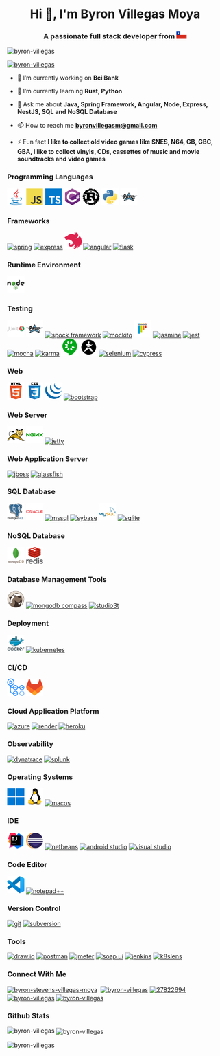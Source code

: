 <h1 align="center">Hi 👋, I'm Byron Villegas Moya</h1>
<h3 align="center">A passionate full stack developer from <img src="https://raw.githubusercontent.com/lipis/flag-icons/refs/heads/main/flags/4x3/cl.svg" width="24" height="18" alt="Chile" title="Chile" style="text-align: center;" /> </h3>

<p align="left"> <img src="https://komarev.com/ghpvc/?username=byron-villegas&label=Profile%20views&color=0e75b6&style=flat" alt="byron-villegas" /> </p>

<p align="left"> <a href="https://github.com/ryo-ma/github-profile-trophy"><img src="https://github-profile-trophy.vercel.app/?username=byron-villegas" alt="byron-villegas" /></a> </p>

- 🔭 I’m currently working on **Bci Bank**

- 🌱 I’m currently learning **Rust, Python**

- 💬 Ask me about **Java, Spring Framework, Angular, Node, Express, NestJS, SQL and NoSQL Database**

- 📫 How to reach me **byronvillegasm@gmail.com**

- ⚡ Fun fact **I like to collect old video games like SNES, N64, GB, GBC, GBA, I like to collect vinyls, CDs, cassettes of music and movie soundtracks and video games**

<h3 align="left">Programming Languages</h3>
<a href="https://www.java.com" target="_blank" rel="noreferrer"><img src="https://raw.githubusercontent.com/devicons/devicon/master/icons/java/java-original.svg" alt="java" width="40" height="40"/></a> 
<a href="https://developer.mozilla.org/en-US/docs/Web/JavaScript" target="_blank" rel="noreferrer"><img src="https://raw.githubusercontent.com/devicons/devicon/master/icons/javascript/javascript-original.svg" alt="javascript" width="40" height="40"/></a> 
<a href="https://www.typescriptlang.org/" target="_blank" rel="noreferrer"><img src="https://raw.githubusercontent.com/devicons/devicon/master/icons/typescript/typescript-original.svg" alt="typescript" width="40" height="40"/></a> 
<a href="https://raw.githubusercontent.com/devicons/devicon/refs/heads/master/icons/csharp/csharp-original.svg" target="_blank" rel="noreferrer"><img src="https://raw.githubusercontent.com/devicons/devicon/refs/heads/master/icons/csharp/csharp-original.svg" alt="c#" width="40" height="40"/></a> 
<a href="https://www.rust-lang.org" target="_blank" rel="noreferrer"><img src="https://raw.githubusercontent.com/devicons/devicon/refs/heads/master/icons/rust/rust-original.svg" alt="rust" width="40" height="40"/></a> 
<a href="https://www.python.org" target="_blank" rel="noreferrer"><img src="https://raw.githubusercontent.com/devicons/devicon/master/icons/python/python-original.svg" alt="python" width="40" height="40"/></a> 
<a href="https://groovy-lang.org/" target="_blank" rel="noreferrer"><img src="https://github.com/devicons/devicon/blob/master/icons/groovy/groovy-original.svg" alt="groovy" width="40" height="40"/></a> 

<h3 align="left">Frameworks</h3>
<a href="https://spring.io/" target="_blank" rel="noreferrer"><img src="https://www.vectorlogo.zone/logos/springio/springio-icon.svg" alt="spring" width="40" height="40"/></a> 
<a href="https://expressjs.com" target="_blank" rel="noreferrer"><img src="https://expressjs.com/images/favicon.png" alt="express" width="40" height="40"/></a> 
<a href="https://nestjs.com/" target="_blank" rel="noreferrer"><img src="https://raw.githubusercontent.com/devicons/devicon/refs/heads/master/icons/nestjs/nestjs-original.svg" alt="nestjs" width="40" height="40"/></a> 
<a href="https://angular.io" target="_blank" rel="noreferrer"><img src="https://angular.io/assets/images/logos/angular/angular.svg" alt="angular" width="40" height="40"/></a> 
<a href="https://flask.palletsprojects.com/" target="_blank" rel="noreferrer"><img src="https://flask.palletsprojects.com/en/3.0.x/_images/flask-horizontal.png" alt="flask" width="110" height="40"/></a> 

<h3 align="left">Runtime Environment</h3>
<a href="https://nodejs.org" target="_blank" rel="noreferrer"><img src="https://raw.githubusercontent.com/devicons/devicon/master/icons/nodejs/nodejs-original-wordmark.svg" alt="nodejs" width="40" height="40"/></a>

<h3 align="left">Testing</h3>
<a href="https://junit.org/junit5/" target="_blank" rel="noreferrer"><img src="https://github.com/devicons/devicon/blob/master/icons/junit/junit-original-wordmark.svg" alt="junit" width="40" height="40"/></a> 
<a href="https://groovy-lang.org/" target="_blank" rel="noreferrer"><img src="https://github.com/devicons/devicon/blob/master/icons/groovy/groovy-original.svg" alt="groovy" width="40" height="40"/></a> 
<a href="https://spockframework.org/" target="_blank" rel="noreferrer"><img src="https://repository-images.githubusercontent.com/1161862/2dbfeaf3-633a-4cf6-bb8a-b0538c52767d" alt="spock framework" width="80" height="40"/></a> 
<a href="https://site.mockito.org/" target="_blank" rel="noreferrer"><img src="https://raw.githubusercontent.com/mockito/mockito.github.io/master/img/logo%402x.png" alt="mockito" width="65" height="40"/></a> 
<a href="https://docs.pytest.org/en/stable/" target="_blank" rel="noreferrer"><img src="https://raw.githubusercontent.com/devicons/devicon/refs/heads/master/icons/pytest/pytest-original.svg" alt="pytest" width="40" height="40"/></a> 
<a href="https://jasmine.github.io/" target="_blank" rel="noreferrer"><img src="https://www.vectorlogo.zone/logos/jasmine/jasmine-icon.svg" alt="jasmine" width="40" height="40"/></a> 
<a href="https://jestjs.io" target="_blank" rel="noreferrer"><img src="https://www.vectorlogo.zone/logos/jestjsio/jestjsio-icon.svg" alt="jest" width="40" height="40"/></a> 
<a href="https://mochajs.org" target="_blank" rel="noreferrer"><img src="https://www.vectorlogo.zone/logos/mochajs/mochajs-icon.svg" alt="mocha" width="40" height="40"/></a> 
<a href="https://karma-runner.github.io/latest/index.html" target="_blank" rel="noreferrer"><img src="https://raw.githubusercontent.com/detain/svg-logos/780f25886640cef088af994181646db2f6b1a3f8/svg/karma.svg" alt="karma" width="40" height="40"/></a> 
<a href="https://cucumber.io/" target="_blank" rel="noreferrer"><img src="https://raw.githubusercontent.com/devicons/devicon/refs/heads/master/icons/cucumber/cucumber-plain.svg" alt="cucumber" width="40" height="40"/></a> 
<a href="https://karatelabs.github.io/karate/" target="_blank" rel="noreferrer"><img src="https://raw.githubusercontent.com/devicons/devicon/refs/heads/master/icons/karatelabs/karatelabs-original.svg" alt="karate" width="40" height="40"/></a> 
<a href="https://www.selenium.dev" target="_blank" rel="noreferrer"><img src="https://raw.githubusercontent.com/detain/svg-logos/780f25886640cef088af994181646db2f6b1a3f8/svg/selenium-logo.svg" alt="selenium" width="40" height="40"/></a> 
<a href="https://www.cypress.io" target="_blank" rel="noreferrer"><img src="https://raw.githubusercontent.com/simple-icons/simple-icons/6e46ec1fc23b60c8fd0d2f2ff46db82e16dbd75f/icons/cypress.svg" alt="cypress" width="40" height="40"/></a>

<h3 align="left">Web</h3>
<a href="https://www.w3.org/html/" target="_blank" rel="noreferrer"><img src="https://raw.githubusercontent.com/devicons/devicon/master/icons/html5/html5-original-wordmark.svg" alt="html5" width="40" height="40"/></a> 
<a href="https://www.w3schools.com/css/" target="_blank" rel="noreferrer"><img src="https://raw.githubusercontent.com/devicons/devicon/master/icons/css3/css3-original-wordmark.svg" alt="css3" width="40" height="40"/></a> 
<a href="https://jquery.com/" target="_blank" rel="noreferrer"><img src="https://raw.githubusercontent.com/devicons/devicon/refs/heads/master/icons/jquery/jquery-original.svg" alt="jquery" width="40" height="40"/></a>
<a href="https://getbootstrap.com" target="_blank" rel="noreferrer"><img src="https://getbootstrap.com/docs/5.3/assets/img/favicons/favicon-32x32.png" alt="bootstrap" width="40" height="40"/></a>

<h3 align="left">Web Server</h3>
<a href="https://tomcat.apache.org/" target="_blank" rel="noreferrer"><img src="https://raw.githubusercontent.com/devicons/devicon/refs/heads/master/icons/tomcat/tomcat-original.svg" alt="tomcat" width="40" height="40"/></a>
<a href="https://nginx.org/en/" target="_blank" rel="noreferrer"><img src="https://raw.githubusercontent.com/devicons/devicon/refs/heads/master/icons/nginx/nginx-original.svg" alt="nginx" width="40" height="40"/></a>
<a href="https://jetty.org/" target="_blank" rel="noreferrer"><img src="https://jetty.org/_/img/jetty-logo.svg" alt="jetty" width="90" height="40"/></a>

<h3 align="left">Web Application Server</h3>
<a href="" target="_blank" rel="noreferrer"><img src="https://upload.wikimedia.org/wikipedia/commons/thumb/9/95/JBoss_logo.svg/2000px-JBoss_logo.svg.png" alt="jboss" width="90" height="40"/></a>
<a href="https://javaee.github.io/glassfish/" target="_blank" rel="noreferrer"><img src="https://upload.wikimedia.org/wikipedia/en/thumb/8/85/GlassFish_logo.svg/145px-GlassFish_logo.svg.png" alt="glassfish" width="90" height="40"/></a>

<h3 align="left">SQL Database</h3>
<a href="https://www.postgresql.org" target="_blank" rel="noreferrer"><img src="https://raw.githubusercontent.com/devicons/devicon/master/icons/postgresql/postgresql-original-wordmark.svg" alt="postgresql" width="40" height="40"/></a> 
<a href="https://www.oracle.com/" target="_blank" rel="noreferrer"><img src="https://raw.githubusercontent.com/devicons/devicon/master/icons/oracle/oracle-original.svg" alt="oracle" width="40" height="40"/></a> 
<a href="https://www.microsoft.com/en-us/sql-server" target="_blank" rel="noreferrer"><img src="https://www.svgrepo.com/show/303229/microsoft-sql-server-logo.svg" alt="mssql" width="40" height="40"/></a> 
<a href="https://infocenter.sybase.com/help/index.jsp" target="_blank" rel="noreferrer"><img src="https://dbdb.io/media/logos/sybase.png" alt="sybase" width="110" height="40"/></a> 
<a href="https://www.mysql.com/" target="_blank" rel="noreferrer"><img src="https://raw.githubusercontent.com/devicons/devicon/master/icons/mysql/mysql-original-wordmark.svg" alt="mysql" width="40" height="40"/></a>  
<a href="https://www.sqlite.org/" target="_blank" rel="noreferrer"><img src="https://www.vectorlogo.zone/logos/sqlite/sqlite-icon.svg" alt="sqlite" width="40" height="40"/></a>

<h3 align="left">NoSQL Database</h3>
<a href="https://www.mongodb.com/" target="_blank" rel="noreferrer"><img src="https://raw.githubusercontent.com/devicons/devicon/master/icons/mongodb/mongodb-original-wordmark.svg" alt="mongodb" width="40" height="40"/></a>  
<a href="https://redis.io" target="_blank" rel="noreferrer"><img src="https://raw.githubusercontent.com/devicons/devicon/master/icons/redis/redis-original-wordmark.svg" alt="redis" width="40" height="40"/></a>

<h3 align="left">Database Management Tools</h3>
<a href="https://dbeaver.io/" target="_blank" rel="noreferrer"><img src="https://raw.githubusercontent.com/devicons/devicon/refs/heads/master/icons/dbeaver/dbeaver-original.svg" alt="dbeaver" width="40" height="40"/></a> 
<a href="https://www.mongodb.com/docs/compass/current/" target="_blank" rel="noreferrer"><img src="https://webimages.mongodb.com/_com_assets/cms/kuyjf3vea2hg34taa-horizontal_default_slate_blue.svg" alt="mongodb compass" width="90" height="40"/></a>  
<a href="https://studio3t.com/" target="_blank" rel="noreferrer"><img src="https://studio3t.com/wp-content/themes/s3t-2020/images/logo-pos.svg" alt="studio3t" width="90" height="40"/></a>  

<h3 align="left">Deployment</h3>
<a href="https://www.docker.com/" target="_blank" rel="noreferrer"><img src="https://raw.githubusercontent.com/devicons/devicon/master/icons/docker/docker-original-wordmark.svg" alt="docker" width="40" height="40"/></a> 
<a href="https://kubernetes.io" target="_blank" rel="noreferrer"><img src="https://www.vectorlogo.zone/logos/kubernetes/kubernetes-icon.svg" alt="kubernetes" width="40" height="40"/></a>

<h3 align="left">CI/CD</h3>
<a href="https://docs.github.com/en/actions" target="_blank" rel="noreferrer"><img src="https://raw.githubusercontent.com/devicons/devicon/refs/heads/master/icons/githubactions/githubactions-original.svg" alt="github actions" width="40" height="40"/></a> 
<a href="https://docs.gitlab.com/ee/ci/" target="_blank" rel="noreferrer"><img src="https://raw.githubusercontent.com/devicons/devicon/refs/heads/master/icons/gitlab/gitlab-original.svg" alt="gitlab ci/cd" width="40" height="40"/></a> 

<h3 align="left">Cloud Application Platform</h3>
<a href="https://azure.microsoft.com/en-in/" target="_blank" rel="noreferrer"><img src="https://www.vectorlogo.zone/logos/microsoft_azure/microsoft_azure-icon.svg" alt="azure" width="40" height="40"/></a> 
<a href="https://render.com/" target="_blank" rel="noreferrer"><img src="https://cdn.sanity.io/images/hvk0tap5/production/c4fd92ad649864b4aa2d4985072b9779bd7e8119-128x128.png?fit=max&auto=format" alt="render" width="40" height="40"/></a> 
<a href="https://heroku.com" target="_blank" rel="noreferrer"><img src="https://www.vectorlogo.zone/logos/heroku/heroku-icon.svg" alt="heroku" width="40" height="40"/></a> 

<h3 align="left">Observability</h3>
<a href="https://www.dynatrace.com/" target="_blank" rel="noreferrer"><img src="https://dt-cdn.net/images/favicon-48x48-transparent-48-9b4df9c769.png" alt="dynatrace" width="40" height="40"/></a> 
<a href="https://www.splunk.com/" target="_blank" rel="noreferrer"><img src="https://www.splunk.com/content/dam/splunk2/images/icons/favicons/favicon-96x96.png" alt="splunk" width="40" height="40"/></a> 

<h3 align="left">Operating Systems</h3>
<a href="https://www.microsoft.com/en-us/windows" target="_blank" rel="noreferrer"><img src="https://github.com/devicons/devicon/blob/master/icons/windows11/windows11-original.svg" alt="microsoft" width="40" height="40"/></a> 
<a href="https://www.linux.org/" target="_blank" rel="noreferrer"><img src="https://raw.githubusercontent.com/devicons/devicon/master/icons/linux/linux-original.svg" alt="linux" width="40" height="40"/></a> 
<a href="https://www.apple.com/" target="_blank" rel="noreferrer"><img src="https://upload.wikimedia.org/wikipedia/commons/thumb/2/21/MacOS_wordmark_%282017%29.svg/250px-MacOS_wordmark_%282017%29.svg.png" alt="macos" width="100" height="40"/></a>

<h3 align="left">IDE</h3>
<a href="https://www.jetbrains.com/idea/" target="_blank" rel="noreferrer"><img src="https://raw.githubusercontent.com/devicons/devicon/refs/heads/master/icons/intellij/intellij-original.svg" alt="intellij idea" width="40" height="40"/></a> 
<a href="https://eclipseide.org/" target="_blank" rel="noreferrer"><img src="https://github.com/devicons/devicon/blob/master/icons/eclipse/eclipse-original.svg" alt="eclipse ide" width="40" height="40"/></a> 
<a href="https://netbeans.apache.org/front/main/index.html" target="_blank" rel="noreferrer"><img src="https://netbeans.apache.org/_/images/apache-netbeans.svg" alt="netbeans" width="40" height="40"/></a> 
<a href="https://developer.android.com/studio" target="_blank" rel="noreferrer"><img src="https://upload.wikimedia.org/wikipedia/commons/thumb/5/51/Android_Studio_Logo_2024.svg/60px-Android_Studio_Logo_2024.svg.png" alt="android studio" width="40" height="40"/></a> 
<a href="https://visualstudio.microsoft.com/" target="_blank" rel="noreferrer"><img src="https://visualstudio.microsoft.com/wp-content/uploads/2021/10/Product-Icon.svg" alt="visual studio" width="40" height="40"/></a> 

<h3 align="left">Code Editor</h3>
<a href="https://code.visualstudio.com/" target="_blank" rel="noreferrer"><img src="https://raw.githubusercontent.com/devicons/devicon/refs/heads/master/icons/vscode/vscode-original.svg" alt="visual studio code" width="40" height="40"/></a> 
<a href="https://notepad-plus-plus.org/" target="_blank" rel="noreferrer"><img src="https://notepad-plus-plus.org/favicon.ico" alt="notepad++" width="40" height="40"/></a> 

<h3 align="left">Version Control</h3>
<a href="https://git-scm.com/" target="_blank" rel="noreferrer"><img src="https://www.vectorlogo.zone/logos/git-scm/git-scm-icon.svg" alt="git" width="40" height="40"/></a> 
<a href="https://subversion.apache.org/" target="_blank" rel="noreferrer"><img src="https://subversion.apache.org/images/svn-name-banner.svg" alt="subversion" width="90" height="40"/></a> 

<h3 align="left">Tools</h3>
<a href="https://app.diagrams.net/" target="_blank" rel="noreferrer"><img src="https://app.diagrams.net/favicon.ico" alt="draw.io" width="40" height="40"/></a> 
<a href="https://postman.com" target="_blank" rel="noreferrer"><img src="https://www.vectorlogo.zone/logos/getpostman/getpostman-icon.svg" alt="postman" width="40" height="40"/></a> 
<a href="https://jmeter.apache.org/" target="_blank" rel="noreferrer"><img src="https://jmeter.apache.org/images/logo.svg" alt="jmeter" width="100" height="40"/></a> 
<a href="https://www.soapui.org/" target="_blank" rel="noreferrer"><img src="https://static1.smartbear.co/smartbearbrand/media/images/home/soapui-icon.svg" alt="soap ui" width="40" height="40"/></a> 
<a href="https://www.jenkins.io" target="_blank" rel="noreferrer"><img src="https://www.vectorlogo.zone/logos/jenkins/jenkins-icon.svg" alt="jenkins" width="40" height="40"/></a>
<a href="https://k8slens.dev/" target="_blank" rel="noreferrer"><img src="https://k8slens.dev/_next/static/media/download-page-icon.747cafab.svg" alt="k8slens" width="40" height="40"/></a>

<h3 align="left">Connect With Me</h3>
<a href="https://linkedin.com/in/byron-stevens-villegas-moya" target="blank"><img align="center" src="https://raw.githubusercontent.com/rahuldkjain/github-profile-readme-generator/master/src/images/icons/Social/linked-in-alt.svg" alt="byron-stevens-villegas-moya" height="30" width="40"/></a>&nbsp;
<a href="https://dev.to/byron-villegas" target="blank"><img align="center" src="https://raw.githubusercontent.com/rahuldkjain/github-profile-readme-generator/master/src/images/icons/Social/devto.svg" alt="byron-villegas" height="30" width="40"/></a> 
<a href="https://stackoverflow.com/users/27822694" target="blank"><img align="center" src="https://raw.githubusercontent.com/rahuldkjain/github-profile-readme-generator/master/src/images/icons/Social/stack-overflow.svg" alt="27822694" height="30" width="40"/></a> 
<a href="https://codepen.io/byron-villegas" target="blank"><img align="center" src="https://raw.githubusercontent.com/rahuldkjain/github-profile-readme-generator/master/src/images/icons/Social/codepen.svg" alt="byron-villegas" height="30" width="40"/></a> 
<a href="https://codesandbox.com/byron-villegas" target="blank"><img align="center" src="https://raw.githubusercontent.com/rahuldkjain/github-profile-readme-generator/master/src/images/icons/Social/codesandbox.svg" alt="byron-villegas" height="30" width="40"/></a>

<h3 align="left">Github Stats</h3>
<p><img align="left" src="https://github-readme-stats.vercel.app/api/top-langs?username=byron-villegas&show_icons=true&locale=en&layout=compact" alt="byron-villegas" /></p>
<p>&nbsp;<img align="center" src="https://github-readme-stats.vercel.app/api?username=byron-villegas&show_icons=true&locale=en" alt="byron-villegas" /></p>
<p><img align="center" src="https://github-readme-streak-stats.herokuapp.com/?user=byron-villegas&" alt="byron-villegas" /></p>
